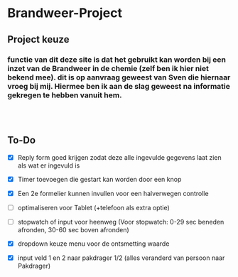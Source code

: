 # Brandweer-Project

## Project keuze

### functie van dit deze site is dat het gebruikt kan worden bij een inzet van de Brandweer in de chemie (zelf ben ik hier niet bekend mee). dit is op aanvraag geweest van Sven die hiernaar vroeg bij mij. Hiermee ben ik aan de slag geweest na informatie gekregen te hebben vanuit hem.
<br>
<br>

## To-Do
- [x] Reply form goed krijgen zodat deze alle ingevulde gegevens laat zien als wat er ingevuld is
- [x] Timer toevoegen die gestart kan worden door een knop
- [x] Een 2e formelier kunnen invullen voor een halverwegen controlle
- [ ] optimaliseren voor Tablet (+telefoon als extra optie)
- [ ] stopwatch of input voor heenweg (Voor stopwatch: 0-29 sec beneden afronden, 30-60 sec boven afronden)
- [X] dropdown keuze menu voor de ontsmetting waarde
- [x] input veld 1 en 2 naar pakdrager 1/2 (alles veranderd van persoon naar Pakdrager)

